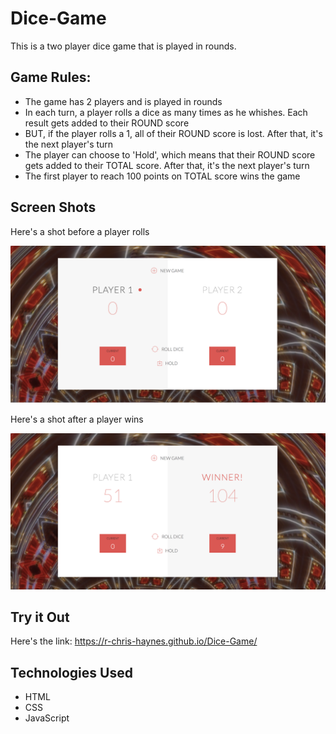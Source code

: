 # Dice-Game
This is a two player dice game that is  played in rounds.    

## Game Rules:
* The game has 2 players and is played in rounds
* In each turn, a player rolls a dice as many times as he whishes. Each result gets added to their ROUND score
* BUT, if the player rolls a 1, all of their ROUND score is lost. After that, it's the next player's turn
* The player can choose to 'Hold', which means that their ROUND score gets added to their TOTAL score. After that, it's the next player's turn
* The first player to reach 100 points on TOTAL score wins the game

## Screen Shots

Here's a shot before a player rolls

![](dice-game1.png)

Here's a shot after a player wins

![](dice-game2.png)

## Try it Out
Here's the link:  https://r-chris-haynes.github.io/Dice-Game/

## Technologies Used
* HTML
* CSS
* JavaScript
